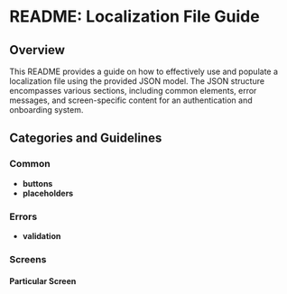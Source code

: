 # README: Localization File Guide

## Overview

This README provides a guide on how to effectively use and populate a localization file using
the provided JSON model. The JSON structure encompasses various sections, including common elements,
error messages, and screen-specific content for an authentication and onboarding system.

## Categories and Guidelines

### Common

- **buttons**
- **placeholders**

### Errors

- **validation**

### Screens

#### Particular Screen